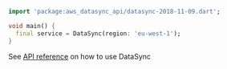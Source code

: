 ```dart
import 'package:aws_datasync_api/datasync-2018-11-09.dart';

void main() {
  final service = DataSync(region: 'eu-west-1');
}
```

See [API reference](https://pub.dev/documentation/aws_datasync_api/latest/datasync-2018-11-09/DataSync-class.html) on how to use DataSync
